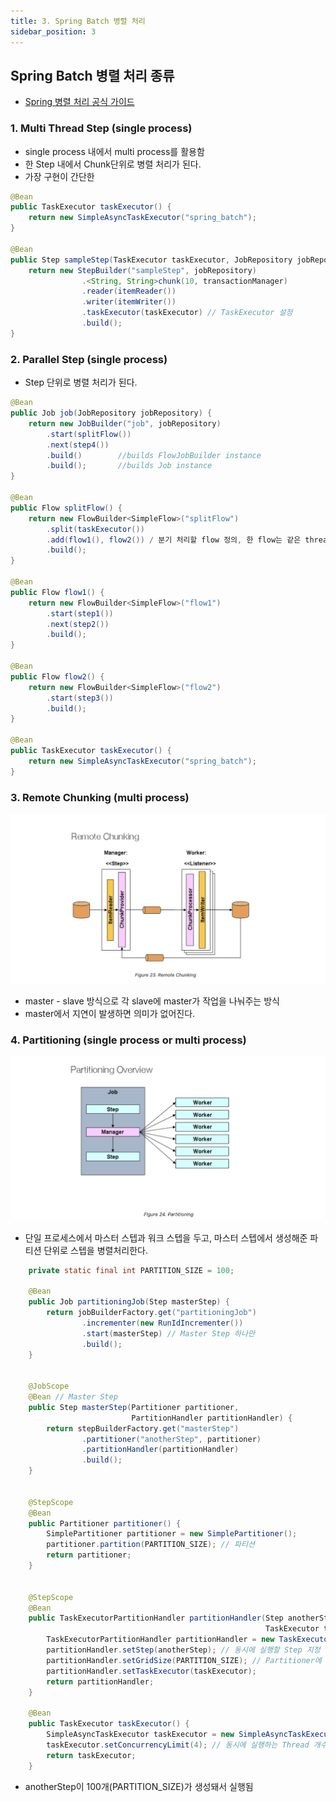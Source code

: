 ```yaml
---
title: 3. Spring Batch 병렬 처리
sidebar_position: 3
---
```


## Spring Batch 병렬 처리 종류
- [Spring 병렬 처리 공식 가이드](https://docs.spring.io/spring-batch/docs/current/reference/html/index-single.html#scalability)

### 1. Multi Thread Step (single process)
- single process 내에서 multi process를 활용함
- 한 Step 내에서 Chunk단위로 병렬 처리가 된다.
- 가장 구현이 간단한
```java
@Bean
public TaskExecutor taskExecutor() {
    return new SimpleAsyncTaskExecutor("spring_batch");
}

@Bean
public Step sampleStep(TaskExecutor taskExecutor, JobRepository jobRepository, PlatformTransactionManager transactionManager) {
	return new StepBuilder("sampleStep", jobRepository)
				.<String, String>chunk(10, transactionManager)
				.reader(itemReader())
				.writer(itemWriter())
				.taskExecutor(taskExecutor) // TaskExecutor 설정
				.build();
}
```

### 2. Parallel Step (single process)
- Step 단위로 병렬 처리가 된다.

```java
@Bean
public Job job(JobRepository jobRepository) {
    return new JobBuilder("job", jobRepository)
        .start(splitFlow())
        .next(step4())
        .build()        //builds FlowJobBuilder instance
        .build();       //builds Job instance
}

@Bean
public Flow splitFlow() {
    return new FlowBuilder<SimpleFlow>("splitFlow")
        .split(taskExecutor())
        .add(flow1(), flow2()) / 분기 처리할 flow 정의, 한 flow는 같은 thread로 실행됨,
        .build();
}

@Bean
public Flow flow1() {
    return new FlowBuilder<SimpleFlow>("flow1")
        .start(step1())
        .next(step2())
        .build();
}

@Bean
public Flow flow2() {
    return new FlowBuilder<SimpleFlow>("flow2")
        .start(step3())
        .build();
}

@Bean
public TaskExecutor taskExecutor() {
    return new SimpleAsyncTaskExecutor("spring_batch");
}
```

### 3. Remote Chunking (multi process)
![RemoteChunking.png](img/RemoteChunking.png)
- master - slave 방식으로 각 slave에 master가 작업을 나눠주는 방식
- master에서 지연이 발생하면 의미가 없어진다.

### 4. Partitioning (single process or multi process)
![partitioning.png](img/partitioning.png)
- 단일 프로세스에서 마스터 스텝과 워크 스텝을 두고, 마스터 스텝에서 생성해준 파티션 단위로 스텝을 병렬처리한다.

```java
    private static final int PARTITION_SIZE = 100;

    @Bean
    public Job partitioningJob(Step masterStep) {
        return jobBuilderFactory.get("partitioningJob")
                .incrementer(new RunIdIncrementer())
                .start(masterStep) // Master Step 하나만
                .build();
    }


    @JobScope
    @Bean // Master Step
    public Step masterStep(Partitioner partitioner,
                           PartitionHandler partitionHandler) {
        return stepBuilderFactory.get("masterStep")
                .partitioner("anotherStep", partitioner)
                .partitionHandler(partitionHandler)
                .build();
    }


    @StepScope
    @Bean
    public Partitioner partitioner() {
        SimplePartitioner partitioner = new SimplePartitioner();
        partitioner.partition(PARTITION_SIZE); // 파티션 
        return partitioner;
    }


    @StepScope
    @Bean
    public TaskExecutorPartitionHandler partitionHandler(Step anotherStep,
                                                         TaskExecutor taskExecutor) {
        TaskExecutorPartitionHandler partitionHandler = new TaskExecutorPartitionHandler();
        partitionHandler.setStep(anotherStep); // 동시에 실행할 Step 지정
        partitionHandler.setGridSize(PARTITION_SIZE); // Partitioner에 지정한 값과 같게
        partitionHandler.setTaskExecutor(taskExecutor);
        return partitionHandler;
    }
    
    @Bean
    public TaskExecutor taskExecutor() {
        SimpleAsyncTaskExecutor taskExecutor = new SimpleAsyncTaskExecutor("spring-batch-task-executor");
        taskExecutor.setConcurrencyLimit(4); // 동시에 실행하는 Thread 개수 제한
        return taskExecutor;
    }
```
- anotherStep이 100개(PARTITION_SIZE)가 생성돼서 실행됨